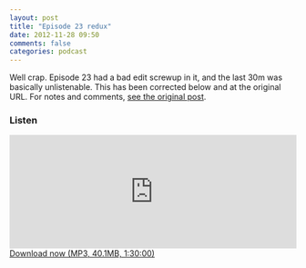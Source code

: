 ```yaml
---
layout: post
title: "Episode 23 redux"
date: 2012-11-28 09:50
comments: false
categories: podcast
---
```


Well crap. Episode 23 had a bad edit screwup in it, and the last 30m was basically unlistenable. This has been corrected below and at the original URL. For notes and comments, [see the original post](/post/2012-11-25/the-bozo-brush/).

### Listen

<iframe frameborder='0' height='200px' scrolling='no' seamless src='https://embed.simplecast.com/35281?color=f5f5f5' width='100%'></iframe>
<a href="http://audio.simplecast.com/35281.mp3" rel="enclosure">Download now (MP3, 40.1MB, 1:30:00)</a>
